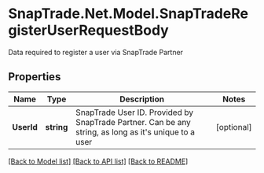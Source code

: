 # SnapTrade.Net.Model.SnapTradeRegisterUserRequestBody
Data required to register a user via SnapTrade Partner

## Properties

Name | Type | Description | Notes
------------ | ------------- | ------------- | -------------
**UserId** | **string** | SnapTrade User ID. Provided by SnapTrade Partner. Can be any string, as long as it&#39;s unique to a user | [optional] 

[[Back to Model list]](../README.md#documentation-for-models) [[Back to API list]](../README.md#documentation-for-api-endpoints) [[Back to README]](../README.md)

